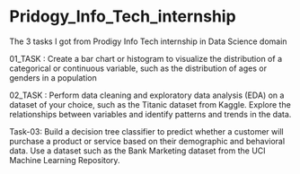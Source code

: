 # Pridogy_Info_Tech_internship
The 3 tasks I got from Prodigy Info Tech internship in Data Science domain

01_TASK : 
Create a bar chart or histogram to visualize the distribution of a categorical or continuous variable, such as the distribution of ages or genders in a population

02_TASK :
Perform data cleaning and exploratory data analysis (EDA) on a dataset of your choice, such as the Titanic dataset from Kaggle. Explore the relationships between variables and identify patterns and trends in the data.

Task-03:
Build a decision tree classifier to predict whether a customer will purchase a product or service based on their demographic and behavioral data. Use a dataset such as the Bank Marketing dataset from the UCI Machine Learning Repository.
